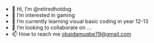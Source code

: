 - 👋 Hi, I’m @retiredhotdog
- 👀 I’m interested in gaming
- 🌱 I’m currently learning visual basic coding in year 12-13
- 💞️ I’m looking to collaborate on ...
- 📫 How to reach me obaidamuqbe79@gmail.com

<!---
retiredhotdog/retiredhotdog is a ✨ special ✨ repository because its `README.md` (this file) appears on your GitHub profile.
You can click the Preview link to take a look at your changes.
--->
